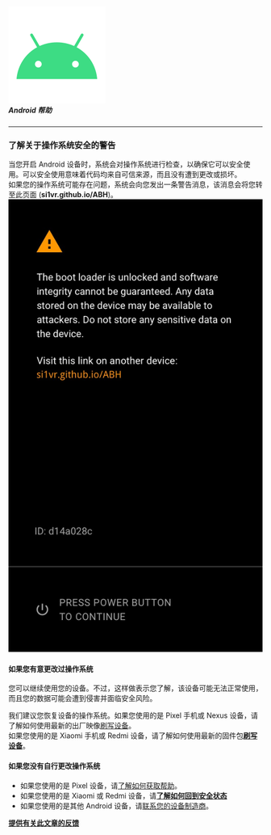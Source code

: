 ##### ![Android](./static/icon.svg "android") <br>Android 帮助

---

### 了解关于操作系统安全的警告
当您开启 Android 设备时，系统会对操作系统进行检查，以确保它可以安全使用。可以安全使用意味着代码均来自可信来源，而且没有遭到更改或损坏。
<br>如果您的操作系统可能存在问题，系统会向您发出一条警告消息，该消息会将您转至此页面 (**si1vr.github.io/ABH**)。
![安全警告可能如图所示](./static/or_warn.jpg "bootloader解锁时的(可能)安全警告样式")
#### 如果您有意更改过操作系统
您可以继续使用您的设备。不过，这样做表示您了解，该设备可能无法正常使用，而且您的数据可能会遭到侵害并面临安全风险。

我们建议您恢复设备的操作系统。如果您使用的是 Pixel 手机或 Nexus 设备，请了解如何使用最新的出厂映像[刷写设备](https://developers.google.cn/android/images)。
<br>如果您使用的是 Xiaomi 手机或 Redmi 设备，请了解如何使用最新的固件包[**刷写设备**](https://s.xiaomi.cn/c/J6--JZo5)。
<br>

#### 如果您没有自行更改操作系统
- 如果您使用的是 Pixel 设备，请[了解如何获取帮助](https://support.google.com/pixelphone/answer/7109524?anno=您所在的国家和地区可能无法访问此链接。)。
- 如果您使用的是 Xiaomi 或 Redmi 设备，请[**了解如何回到安全状态**](https://s.xiaomi.cn/c/Ol99UNQD)
- 如果您使用的是其他 Android 设备，请[联系您的设备制造商](https://support.google.com/android/answer/3094742?sjid=9494644249453296246-EU?anno=您所在的国家和地区可能无法访问此链接。)。




__[提供有关此文章的反馈](https://github.com/si1vr/ABH/issues/new)__
